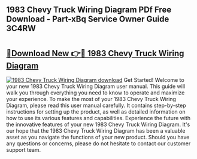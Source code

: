 ## 1983 Chevy Truck Wiring Diagram PDf Free Download - Part-xBq Service Owner Guide 3C4RW

# <h2><a href="http://dfnu4h.blite.top/?on=1983+Chevy+Truck+Wiring+Diagram">🔗Download New 👉🔴 1983 Chevy Truck Wiring Diagram</a></h2>

[![1983 Chevy Truck Wiring Diagram download](https://i.imgur.com/lujVjoI.png)](http://dfnu4h.blite.top/?on=1983+Chevy+Truck+Wiring+Diagram)
Get Started! Welcome to your new 1983 Chevy Truck Wiring Diagram user manual. This guide will walk you through everything you need to know to operate and maximize your experience. To make the most of your 1983 Chevy Truck Wiring Diagram, please read this user manual carefully. It contains step-by-step instructions for setting up the product, as well as detailed information on how to use its various features and capabilities. Experience the future with the innovative features of your new 1983 Chevy Truck Wiring Diagram. It's our hope that the 1983 Chevy Truck Wiring Diagram has been a valuable asset as you navigate the functions of your new product. Should you have any questions or concerns, please do not hesitate to contact our customer support team.
